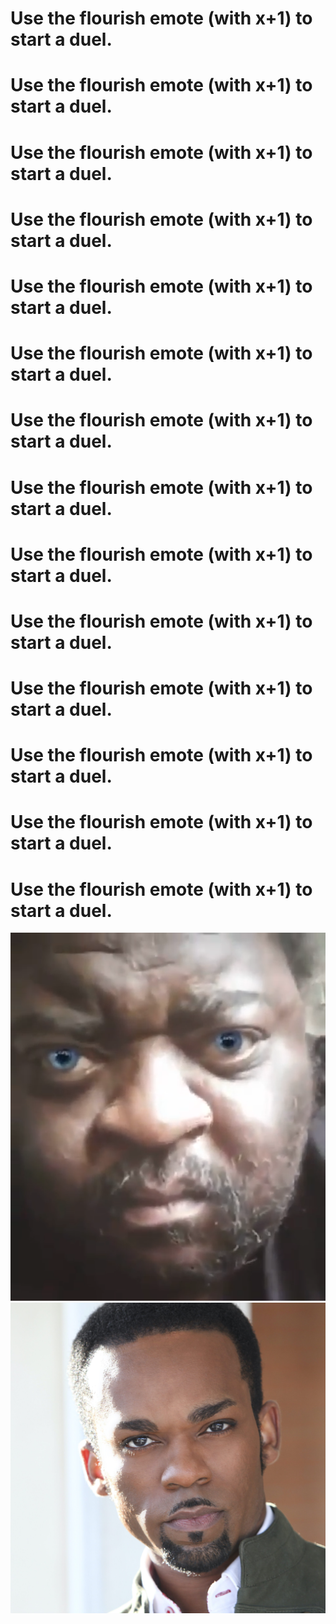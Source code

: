 # **Use the flourish emote (with x+1) to start a duel.**
# **Use the flourish emote (with x+1) to start a duel.**
# **Use the flourish emote (with x+1) to start a duel.**
# **Use the flourish emote (with x+1) to start a duel.**
# **Use the flourish emote (with x+1) to start a duel.**
# **Use the flourish emote (with x+1) to start a duel.**
# **Use the flourish emote (with x+1) to start a duel.**
# **Use the flourish emote (with x+1) to start a duel.**
# **Use the flourish emote (with x+1) to start a duel.**
# **Use the flourish emote (with x+1) to start a duel.**
# **Use the flourish emote (with x+1) to start a duel.**
# **Use the flourish emote (with x+1) to start a duel.**
# **Use the flourish emote (with x+1) to start a duel.**
# **Use the flourish emote (with x+1) to start a duel.**

![  ](https://raw.githubusercontent.com/8dcc/mordhau-motd/main/daddy.png)
![  ](https://raw.githubusercontent.com/8dcc/mordhau-motd/main/pete.jpg)
